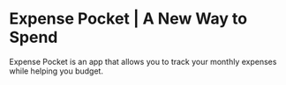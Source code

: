 # Expense Pocket | A New Way to Spend 

Expense Pocket is an app that allows you to track your monthly expenses while helping you budget. 


